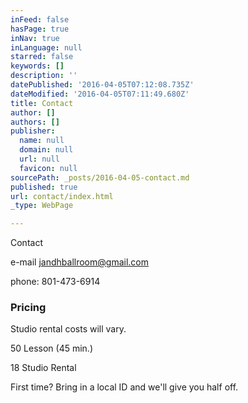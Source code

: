 ```yaml
---
inFeed: false
hasPage: true
inNav: true
inLanguage: null
starred: false
keywords: []
description: ''
datePublished: '2016-04-05T07:12:08.735Z'
dateModified: '2016-04-05T07:11:49.680Z'
title: Contact
author: []
authors: []
publisher:
  name: null
  domain: null
  url: null
  favicon: null
sourcePath: _posts/2016-04-05-contact.md
published: true
url: contact/index.html
_type: WebPage

---
```

Contact

e-mail     jandhballroom@gmail.com

phone:   801-473-6914

### Pricing

Studio rental costs will vary.

50        Lesson (45 min.)

18         Studio Rental

First time? Bring in a local ID and we'll give you half off.